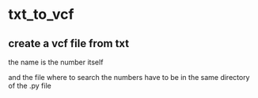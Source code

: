 # txt_to_vcf
create a vcf file from txt
------------------------------
the name  is the number itself

and the file where to search the numbers have to be in the same directory of the .py file
